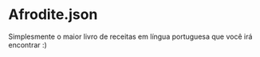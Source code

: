 # Afrodite.json

Simplesmente o maior livro de receitas em língua portuguesa que você irá encontrar :)
